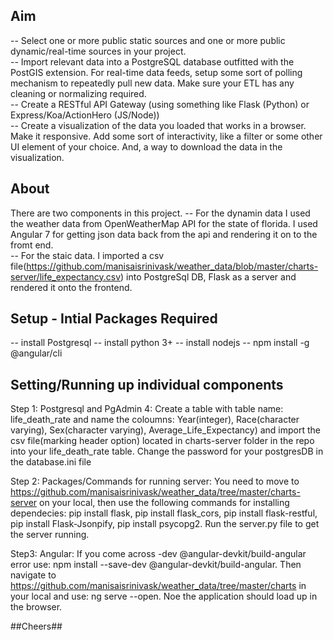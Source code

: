 ## Aim
-- Select one or more public static sources and one or more public dynamic/real-time sources in your
project.<br/>
-- Import relevant data into a PostgreSQL database outfitted with the PostGIS extension. For real-time data
feeds, setup some sort of polling mechanism to repeatedly pull new data. Make sure your ETL has any
cleaning or normalizing required. <br/>
-- Create a RESTful API Gateway (using something like Flask (Python) or Express/Koa/ActionHero
(JS/Node))<br/>
-- Create a visualization of the data you loaded that works in a browser. Make it responsive. Add some sort
of interactivity, like a filter or some other UI element of your choice. And, a way to download the data in
the visualization. 

## About
There are two components in this project.
-- For the dynamin data I used the weather data from OpenWeatherMap API for the state of florida. I used Angular 7 for getting json data back from the api and rendering it on to the fromt end. <br/>
-- For the staic data. I imported a csv file(https://github.com/manisaisrinivask/weather_data/blob/master/charts-server/life_expectancy.csv) into PostgreSql DB, Flask as a server and rendered it onto the frontend.


## Setup - Intial Packages Required
-- install Postgresql
-- install python 3+ 
-- install nodejs
-- npm install -g @angular/cli 

## Setting/Running up individual components
Step 1: Postgresql and PgAdmin 4:  Create a table with table name: life_death_rate and name the coloumns: Year(integer), Race(character varying), Sex(character varying), Average_Life_Expectancy) and import the csv file(marking header option) located in charts-server folder in the repo into your life_death_rate table. Change the password for your postgresDB in the database.ini file 

Step 2: Packages/Commands for running server: You need to move to https://github.com/manisaisrinivask/weather_data/tree/master/charts-server on your local, then use the following commands for installing dependecies:
pip install flask, pip install flask_cors, pip install flask-restful, pip install Flask-Jsonpify, pip install psycopg2. Run the server.py file to get the server running. 

Step3: Angular: If you come across -dev @angular-devkit/build-angular error use: npm install --save-dev @angular-devkit/build-angular.
            Then navigate to https://github.com/manisaisrinivask/weather_data/tree/master/charts in your local and use: ng serve --open.
            Noe the application should load up in the browser.
 



##Cheers##
            
                                    
 
